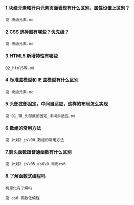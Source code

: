 #### 1.块级元素和行内元素页面表现有什么区别，属性设置上区别？
```
见 块级元素.md
```

#### 2.CSS 选择器有哪些？优先级？
```
见 块级元素.md
```
#### 3.HTML5 新增特性有哪些
```
02_html5等.md
```

#### 4.标准盒模型和 IE 盒模型有什么区别
```
见 块级元素.md
```
#### 5.头部底部固定，中间自适应，这样的布局怎么实现
```
见 01_辅_头部底部固定_中间自适应.md
```

#### 6.数组的常用方法
```
见 计划2_js\00_数组的常用方法
```

#### 7.箭头函数跟普通函数有什么区别
```
见 计划2_js\05_es6\0_常用es6
```

#### 8.了解函数式编程吗
    柯里化有了解吗
```
见 es6 函数化编程
```